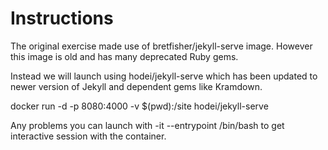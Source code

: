 # Instructions

The original exercise made use of bretfisher/jekyll-serve image. However this image is old and has many deprecated Ruby gems. 

Instead we will launch using hodei/jekyll-serve which has been updated to newer version of Jekyll and dependent gems like Kramdown.

docker run -d -p 8080:4000 -v $(pwd):/site hodei/jekyll-serve


Any problems you can launch with -it --entrypoint /bin/bash to get interactive session with the container.
